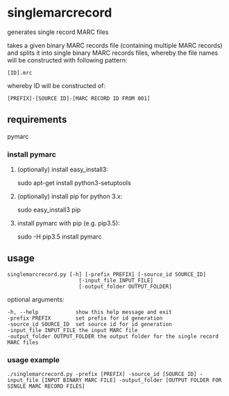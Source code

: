 # singlemarcrecord

generates single record MARC files

takes a given binary MARC records file (containing multiple MARC records) and splits it into single binary MARC records files, whereby the file names will be constructed with following pattern:

    [ID].mrc

whereby ID will be constructed of:

    [PREFIX]-[SOURCE ID]-[MARC RECORD ID FROM 001]

## requirements

pymarc

### install pymarc

1. (optionally) install easy_install3:

    sudo apt-get install python3-setuptools

2. (optionally) install pip for python 3.x:

    sudo easy_install3 pip

3. install pymarc with pip (e.g. pip3.5):

    sudo -H pip3.5 install pymarc 

## usage

    singlemarcrecord.py [-h] [-prefix PREFIX] [-source_id SOURCE_ID]
                           [-input_file INPUT_FILE]
                           [-output_folder OUTPUT_FOLDER]

optional arguments:

    -h, --help            show this help message and exit
    -prefix PREFIX        set prefix for id generation
    -source_id SOURCE_ID  set source id for id generation
    -input_file INPUT_FILE the input MARC file
    -output_folder OUTPUT_FOLDER the output folder for the single record MARC files

### usage example

    ./singlemarcrecord.py -prefix [PREFIX] -source_id [SOURCE ID] -input_file [INPUT BINARY MARC FILE] -output_folder [OUTPUT FOLDER FOR SINGLE MARC RECORD FILES]
